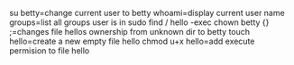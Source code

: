 su betty=change current user to betty
whoami=display current user name
groups=list  all groups user is in
sudo find / hello -exec chown betty {} \;=changes file hellos ownership from unknown dir to betty
touch hello=create a new empty file hello
chmod u+x hello=add execute permision to file hello

